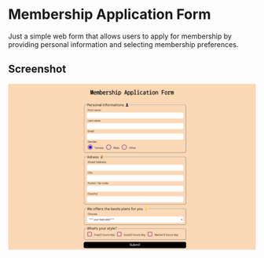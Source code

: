 # Membership Application Form
<p>Just a simple web form that allows users to apply for membership by providing personal information and selecting membership preferences.
</p>

## Screenshot
![Screenshot 1](/img/screenshot.png)